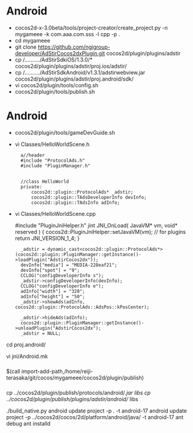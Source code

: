 Android
===================

* cocos2d-x-3.0beta/tools/project-creator/create_project.py -n mygameee -k com.aaa.com.sss -l cpp -p .
* cd mygameee
* git clone https://github.com/ngigroup-developer/AdStirCocos2dxPlugin.git cocos2d/plugin/plugins/adstir
* cp /........../AdStirSdkiOS/1.3.0/* cocos2d/plugin/plugins/adstir/proj.ios/adstir/
* cp /........../AdStirSdkAndroid/v1.3.1/adstirwebview.jar cocos2d/plugin/plugins/adstir/proj.android/sdk/
* vi cocos2d/plugin/tools/config.sh
* cocos2d/plugin/tools/publish.sh

Android
===================

* cocos2d/plugin/tools/gameDevGuide.sh
* vi Classes/HelloWorldScene.h  


        a//header
        #include "ProtocolAds.h"
        #include "PluginManager.h"
    
    
        //class HelloWorld
        private:
            cocos2d::plugin::ProtocolAds* _adstir;
            cocos2d::plugin::TAdsDeveloperInfo devInfo;
            cocos2d::plugin::TAdsInfo adInfo;
    

* vi Classes/HelloWorldScene.cpp

    #include "PluginJniHelper.h"
    jint JNI_OnLoad( JavaVM* vm, void* reserved )
    {
    	cocos2d::PluginJniHelper::setJavaVM(vm); // for plugins
    	return JNI_VERSION_1_4;
    }
    
        _adstir = dynamic_cast<cocos2d::plugin::ProtocolAds*>(cocos2d::plugin::PluginManager::getInstance()->loadPlugin("AdstirCocos2dx"));
        devInfo["media"] = "MEDIA-228eaf21";
        devInfo["spot"] = "9";
        CCLOG("configDeveloperInfo s");
        _adstir->configDeveloperInfo(devInfo);
        CCLOG("configDeveloperInfo e");
        adInfo["width"] = "320";
        adInfo["height"] = "50";
        _adstir->showAds(adInfo, cocos2d::plugin::ProtocolAds::AdsPos::kPosCenter);
    
        _adstir->hideAds(adInfo);
        cocos2d::plugin::PluginManager::getInstance()->unloadPlugin("AdstirCocos2dx");
        _adstir = NULL;


cd proj.android/

vi jni/Android.mk
###
$(call import-add-path,/home/reiji-terasaka/git/cocos/mygameee/cocos2d/plugin/publish)
###

cp ../cocos2d/plugin/publish/protocols/android/*.jar libs
cp ../cocos2d/plugin/publish/plugins/adstir/android/* libs

./build_native.py
android update project -p . -t android-17
android update project -p ../cocos2d/cocos/2d/platform/android/java/ -t android-17
ant debug
ant installd









